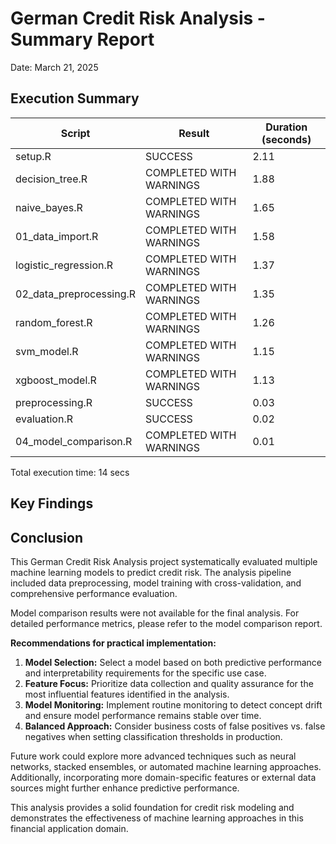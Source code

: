# German Credit Risk Analysis - Summary Report

Date:  March 21, 2025 

## Execution Summary

| Script | Result | Duration (seconds) |
|---|---|---|
|  setup.R  |  SUCCESS  |  2.11  |
|  decision_tree.R  |  COMPLETED WITH WARNINGS  |  1.88  |
|  naive_bayes.R  |  COMPLETED WITH WARNINGS  |  1.65  |
|  01_data_import.R  |  COMPLETED WITH WARNINGS  |  1.58  |
|  logistic_regression.R  |  COMPLETED WITH WARNINGS  |  1.37  |
|  02_data_preprocessing.R  |  COMPLETED WITH WARNINGS  |  1.35  |
|  random_forest.R  |  COMPLETED WITH WARNINGS  |  1.26  |
|  svm_model.R  |  COMPLETED WITH WARNINGS  |  1.15  |
|  xgboost_model.R  |  COMPLETED WITH WARNINGS  |  1.13  |
|  preprocessing.R  |  SUCCESS  |  0.03  |
|  evaluation.R  |  SUCCESS  |  0.02  |
|  04_model_comparison.R  |  COMPLETED WITH WARNINGS  |  0.01  |


Total execution time:  14 secs 

## Key Findings

## Conclusion

This German Credit Risk Analysis project systematically evaluated multiple machine learning models to predict credit risk. The analysis pipeline included data preprocessing, model training with cross-validation, and comprehensive performance evaluation.

Model comparison results were not available for the final analysis. For detailed performance metrics, please refer to the model comparison report.

**Recommendations for practical implementation:**

1. **Model Selection:** Select a model based on both predictive performance and interpretability requirements for the specific use case.
2. **Feature Focus:** Prioritize data collection and quality assurance for the most influential features identified in the analysis.
3. **Model Monitoring:** Implement routine monitoring to detect concept drift and ensure model performance remains stable over time.
4. **Balanced Approach:** Consider business costs of false positives vs. false negatives when setting classification thresholds in production.

Future work could explore more advanced techniques such as neural networks, stacked ensembles, or automated machine learning approaches. Additionally, incorporating more domain-specific features or external data sources might further enhance predictive performance.

This analysis provides a solid foundation for credit risk modeling and demonstrates the effectiveness of machine learning approaches in this financial application domain.
